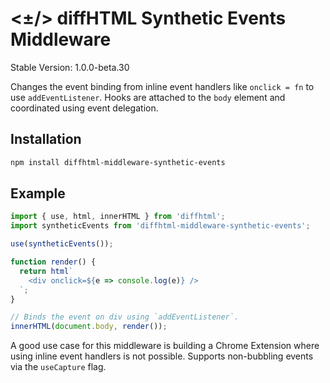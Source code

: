 # <±/> diffHTML Synthetic Events Middleware

Stable Version: 1.0.0-beta.30

Changes the event binding from inline event handlers like `onclick = fn` to use
`addEventListener`. Hooks are attached to the `body` element and coordinated
using event delegation.

## Installation

``` sh
npm install diffhtml-middleware-synthetic-events
```

## Example

``` js
import { use, html, innerHTML } from 'diffhtml';
import syntheticEvents from 'diffhtml-middleware-synthetic-events';

use(syntheticEvents());

function render() {
  return html`
    <div onclick=${e => console.log(e)} />
  `;
}

// Binds the event on div using `addEventListener`.
innerHTML(document.body, render());
```

A good use case for this middleware is building a Chrome Extension where using
inline event handlers is not possible. Supports non-bubbling events via the
`useCapture` flag.
